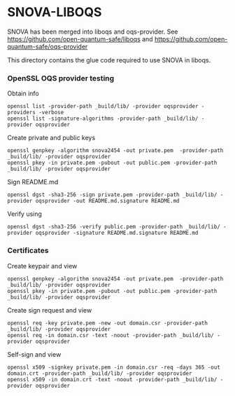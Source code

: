 SNOVA-LIBOQS
=======
SNOVA has been merged into liboqs and oqs-provider. See https://github.com/open-quantum-safe/liboqs and https://github.com/open-quantum-safe/oqs-provider

This directory contains the glue code required to use SNOVA in liboqs.

### OpenSSL OQS provider testing

Obtain info
```
openssl list -provider-path _build/lib/ -provider oqsprovider -providers -verbose
openssl list -signature-algorithms -provider-path _build/lib/ -provider oqsprovider
```

Create private and public keys
```
openssl genpkey -algorithm snova2454 -out private.pem  -provider-path _build/lib/ -provider oqsprovider
openssl pkey -in private.pem -pubout -out public.pem -provider-path _build/lib/ -provider oqsprovider
```

Sign README.md
```
openssl dgst -sha3-256 -sign private.pem -provider-path _build/lib/ -provider oqsprovider -out README.md.signature README.md
```

Verify using
```
openssl dgst -sha3-256 -verify public.pem -provider-path _build/lib/ -provider oqsprovider -signature README.md.signature README.md
```

### Certificates

Create keypair and view
```
openssl genpkey -algorithm snova2454 -out private.pem  -provider-path _build/lib/ -provider oqsprovider
openssl pkey -in private.pem -pubout -out public.pem -provider-path _build/lib/ -provider oqsprovider
```

Create sign request and view
```
openssl req -key private.pem -new -out domain.csr -provider-path _build/lib/ -provider oqsprovider
openssl req -in domain.csr -text -noout -provider-path _build/lib/ -provider oqsprovider
```

Self-sign and view
```
openssl x509 -signkey private.pem -in domain.csr -req -days 365 -out domain.crt -provider-path _build/lib/ -provider oqsprovider
openssl x509 -in domain.crt -text -noout -provider-path _build/lib/ -provider oqsprovider
```
